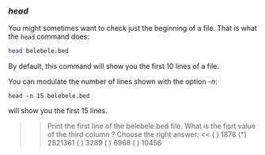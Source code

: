 ### *head*

You might sometimes want to check just the beginning of a file.
That is what the `head` command does:

```bash
head belebele.bed
```

By default, this command will show you the first 10 lines of a file. 

You can modulate the number of lines shown with the option _-n_:

```
head -n 15 belebele.bed
``` 

will show you the first 15 lines.


>> Print the first line of the belebele.bed file. What is the fisrt value of the third column ? Choose the right answer: <<
( ) 1878
(*) 2821361
( ) 3289
( ) 6968
( ) 10456

